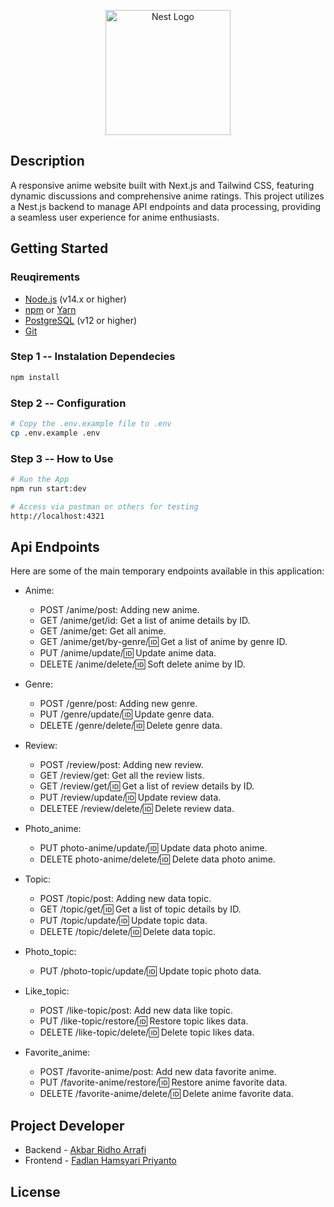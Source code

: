 <p align="center">
  <a href="http://nestjs.com/" target="blank"><img src="https://nestjs.com/img/logo-small.svg" width="200" alt="Nest Logo" /></a>
</p>

## Description

A responsive anime website built with Next.js and Tailwind CSS, featuring dynamic discussions and comprehensive anime ratings. This project utilizes a Nest.js backend to manage API endpoints and data processing, providing a seamless user experience for anime enthusiasts.

## Getting Started

### Reuqirements

- [Node.js](https://nodejs.org/) (v14.x or higher)
- [npm](https://docs.npmjs.com/downloading-and-installing-node-js-and-npm) or [Yarn](https://yarnpkg.com/)
- [PostgreSQL](https://www.postgresql.org/) (v12 or higher)
- [Git](https://git-scm.com/)

### Step 1 -- Instalation Dependecies

```bash
npm install
```

### Step 2 -- Configuration

```bash
# Copy the .env.example file to .env
cp .env.example .env
```

### Step 3 -- How to Use

```bash
# Run the App
npm run start:dev

# Access via postman or others for testing
http://localhost:4321
```

## Api Endpoints

Here are some of the main temporary endpoints available in this application:

- Anime:

  - POST /anime/post: Adding new anime.
  - GET /anime/get/id: Get a list of anime details by ID.
  - GET /anime/get: Get all anime.
  - GET /anime/get/by-genre/:id: Get a list of anime by genre ID.
  - PUT /anime/update/:id: Update anime data.
  - DELETE /anime/delete/:id: Soft delete anime by ID.

- Genre:

  - POST /genre/post: Adding new genre.
  - PUT /genre/update/:id: Update genre data.
  - DELETE /genre/delete/:id: Delete genre data.

- Review:

  - POST /review/post: Adding new review.
  - GET /review/get: Get all the review lists.
  - GET /review/get/:id: Get a list of review details by ID.
  - PUT /review/update/:id: Update review data.
  - DELETEE /review/delete/:id: Delete review data.

- Photo_anime:

  - PUT photo-anime/update/:id: Update data photo anime.
  - DELETE photo-anime/delete/:id: Delete data photo anime.

- Topic:
  - POST /topic/post: Adding new data topic.
  - GET /topic/get/:id: Get a list of topic details by ID.
  - PUT /topic/update/:id: Update topic data.
  - DELETE /topic/delete/:id: Delete data topic.

- Photo_topic:
  - PUT /photo-topic/update/:id: Update topic photo data.

- Like_topic:
  - POST /like-topic/post: Add new data like topic.
  - PUT /like-topic/restore/:id: Restore topic likes data.
  - DELETE /like-topic/delete/:id: Delete topic likes data.

- Favorite_anime:
  - POST /favorite-anime/post: Add new data favorite anime.
  - PUT /favorite-anime/restore/:id: Restore anime favorite data.
  - DELETE /favorite-anime/delete/:id: Delete anime favorite data.

## Project Developer

- Backend - [Akbar Ridho Arrafi](https://github.com/AkbarF0rce)
- Frontend - [Fadlan Hamsyari Priyanto](https://github.com/Rcikaym)

## License

